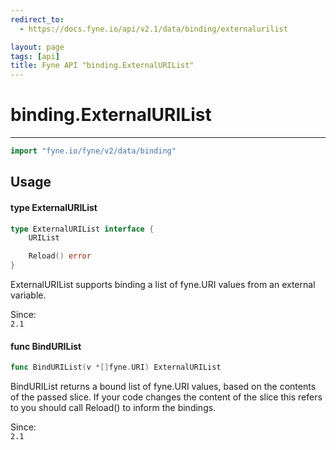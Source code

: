 ```yaml
---
redirect_to:
  - https://docs.fyne.io/api/v2.1/data/binding/externalurilist

layout: page
tags: [api]
title: Fyne API "binding.ExternalURIList"
---
```



# binding.ExternalURIList
---
```go
import "fyne.io/fyne/v2/data/binding"
```

## Usage

#### type ExternalURIList

```go
type ExternalURIList interface {
	URIList

	Reload() error
}
```

ExternalURIList supports binding a list of fyne.URI values from an external variable.


<div class="since">Since: <code>
2.1</code></div>

#### func  BindURIList

```go
func BindURIList(v *[]fyne.URI) ExternalURIList
```
BindURIList returns a bound list of fyne.URI values, based on the contents of the passed slice. If your code changes the content of the slice this refers to you should call Reload() to inform the bindings.


<div class="since">Since: <code>
2.1</code></div>
